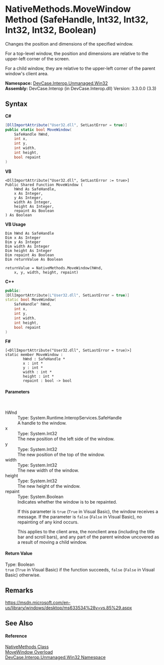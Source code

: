 # NativeMethods.MoveWindow Method (SafeHandle, Int32, Int32, Int32, Int32, Boolean)
 

Changes the position and dimensions of the specified window. 

 For a top-level window, the position and dimensions are relative to the upper-left corner of the screen. 

 For a child window, they are relative to the upper-left corner of the parent window's client area.

**Namespace:**&nbsp;<a href="N_DevCase_Interop_Unmanaged_Win32">DevCase.Interop.Unmanaged.Win32</a><br />**Assembly:**&nbsp;DevCase.Interop (in DevCase.Interop.dll) Version: 3.3.0.0 (3.3)

## Syntax

**C#**<br />
``` C#
[DllImportAttribute("User32.dll", SetLastError = true)]
public static bool MoveWindow(
	SafeHandle hWnd,
	int x,
	int y,
	int width,
	int height,
	bool repaint
)
```

**VB**<br />
``` VB
<DllImportAttribute("User32.dll", SetLastError := true>]
Public Shared Function MoveWindow ( 
	hWnd As SafeHandle,
	x As Integer,
	y As Integer,
	width As Integer,
	height As Integer,
	repaint As Boolean
) As Boolean
```

**VB Usage**<br />
``` VB Usage
Dim hWnd As SafeHandle
Dim x As Integer
Dim y As Integer
Dim width As Integer
Dim height As Integer
Dim repaint As Boolean
Dim returnValue As Boolean

returnValue = NativeMethods.MoveWindow(hWnd, 
	x, y, width, height, repaint)
```

**C++**<br />
``` C++
public:
[DllImportAttribute(L"User32.dll", SetLastError = true)]
static bool MoveWindow(
	SafeHandle^ hWnd, 
	int x, 
	int y, 
	int width, 
	int height, 
	bool repaint
)
```

**F#**<br />
``` F#
[<DllImportAttribute("User32.dll", SetLastError = true)>]
static member MoveWindow : 
        hWnd : SafeHandle * 
        x : int * 
        y : int * 
        width : int * 
        height : int * 
        repaint : bool -> bool 

```


#### Parameters
&nbsp;<dl><dt>hWnd</dt><dd>Type: System.Runtime.InteropServices.SafeHandle<br />A handle to the window.</dd><dt>x</dt><dd>Type: System.Int32<br />The new position of the left side of the window.</dd><dt>y</dt><dd>Type: System.Int32<br />The new position of the top of the window.</dd><dt>width</dt><dd>Type: System.Int32<br />The new width of the window.</dd><dt>height</dt><dd>Type: System.Int32<br />The new height of the window.</dd><dt>repaint</dt><dd>Type: System.Boolean<br />Indicates whether the window is to be repainted. 

 If this parameter is `true` (`True` in Visual Basic), the window receives a message. If the parameter is `false` (`False` in Visual Basic), no repainting of any kind occurs. 

 This applies to the client area, the nonclient area (including the title bar and scroll bars), and any part of the parent window uncovered as a result of moving a child window.</dd></dl>

#### Return Value
Type: Boolean<br />`true` (`True` in Visual Basic) if the function succeeds, `false` (`False` in Visual Basic) otherwise.

## Remarks
<a href="https://msdn.microsoft.com/en-us/library/windows/desktop/ms633534%28v=vs.85%29.aspx" target="_blank">https://msdn.microsoft.com/en-us/library/windows/desktop/ms633534%28v=vs.85%29.aspx</a>

## See Also


#### Reference
<a href="T_DevCase_Interop_Unmanaged_Win32_NativeMethods">NativeMethods Class</a><br /><a href="Overload_DevCase_Interop_Unmanaged_Win32_NativeMethods_MoveWindow">MoveWindow Overload</a><br /><a href="N_DevCase_Interop_Unmanaged_Win32">DevCase.Interop.Unmanaged.Win32 Namespace</a><br />